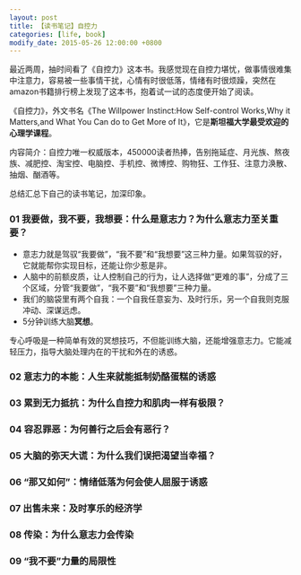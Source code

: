 ```yaml
---
layout: post
title: 【读书笔记】自控力
categories: [life, book]
modify_date: 2015-05-26 12:00:00 +0800
---
```


最近两周，抽时间看了《自控力》这本书。我感觉现在自控力堪忧，做事情很难集中注意力，容易被一些事情干扰，心情有时很低落，情绪有时很烦躁，突然在amazon书籍排行榜上发现了这本书，抱着试一试的态度便开始了阅读。

《自控力》，外文书名《The Willpower Instinct:How Self-control Works,Why it Matters,and What You Can do to Get More of It》，它是**斯坦福大学最受欢迎的心理学课程**。

内容简介：自控力唯一权威版本，450000读者热捧，告别拖延症、月光族、熬夜族、减肥控、淘宝控、电脑控、手机控、微博控、购物狂、工作狂、注意力涣散、抽烟、酗酒等。

总结汇总下自己的读书笔记，加深印象。

### 01 我要做，我不要，我想要：什么是意志力？为什么意志力至关重要？

* 意志力就是驾驭“我要做”，“我不要”和“我想要”这三种力量。如果驾驭的好，它就能帮你实现目标，还能让你少惹是非。
* 人脑中的前额皮质，让人控制自己的行为，让人选择做“更难的事”，分成了三个区域，分管“我要做”，“我不要”和“我想要”三种力量。
* 我们的脑袋里有两个自我：一个自我任意妄为、及时行乐，另一个自我则克服冲动、深谋远虑。
* 5分钟训练大脑**冥想**。

专心呼吸是一种简单有效的冥想技巧，不但能训练大脑，还能增强意志力。它能减轻压力，指导大脑处理内在的干扰和外在的诱惑。

### 02 意志力的本能：人生来就能抵制奶酪蛋糕的诱惑

### 03 累到无力抵抗：为什么自控力和肌肉一样有极限？

### 04 容忍罪恶：为何善行之后会有恶行？

### 05 大脑的弥天大谎：为什么我们误把渴望当幸福？

### 06 “那又如何”：情绪低落为何会使人屈服于诱惑

### 07 出售未来：及时享乐的经济学

### 08 传染：为什么意志力会传染

### 09 “我不要”力量的局限性